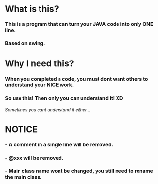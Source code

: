 # **What is this?**
### This is a program that can turn your JAVA code into only ONE line.
### Based on swing.
# **Why I need this?**
### When you completed a code, you must dont want others to understand your NICE work.
### So use this! Then only you can understand it! XD
###### *Sometimes you cant understand it either...*
# **NOTICE**
### - A comment in a single line will be removed.
### - @xxx will be removed.
### - Main class name wont be changed, you still need to rename the main class.
